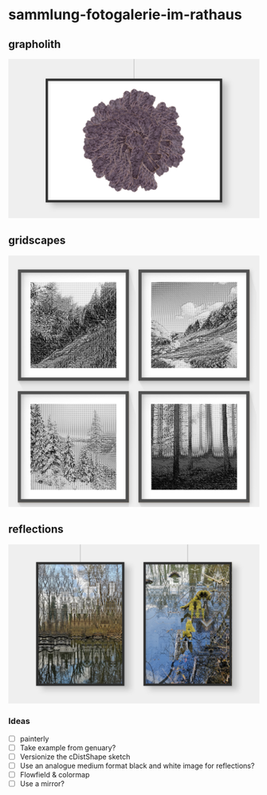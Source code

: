 # sammlung-fotogalerie-im-rathaus

## grapholith

![grapholith](mockups/grapholith.png)


## gridscapes

![grid-scapes](mockups/grid-scapes.jpg)

## reflections

![reflections](mockups/reflections.png)



### Ideas

- [ ] painterly
- [ ] Take example from genuary?
- [ ] Versionize the cDistShape sketch
- [ ] Use an analogue medium format black and white image for reflections?
- [ ] Flowfield & colormap
- [ ] Use a mirror?